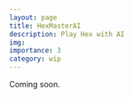 ```yaml
---
layout: page
title: HexMasterAI
description: Play Hex with AI
img:
importance: 3
category: wip
---
```


Coming soon.

